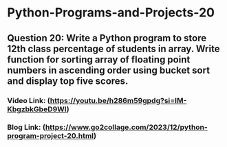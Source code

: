 # Python-Programs-and-Projects-20

## Question 20: Write a Python program to store 12th class percentage of students in array. Write function for sorting array of floating point numbers in ascending order using bucket sort and display top five scores.
### Video Link: (https://youtu.be/h286m59gpdg?si=IM-KbgzbkGbeD9Wl)
### Blog Link: (https://www.go2collage.com/2023/12/python-program-project-20.html)
